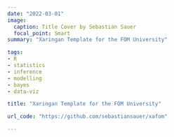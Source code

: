 ```yaml
---
date: "2022-03-01"
image:
  caption: Title Cover by Sebastian Sauer
  focal_point: Smart
summary: "Xaringan Template for the FOM University"

tags:
- R
- statistics
- inference
- modelling
- bayes
- data-viz

title: "Xaringan Template for the FOM University" 

url_code: "https://github.com/sebastiansauer/xafom"

---
```




